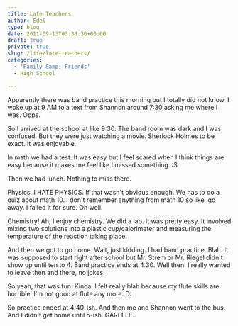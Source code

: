 ```yaml
---
title: Late Teachers
author: Edel
type: blog
date: 2011-09-13T03:38:30+00:00
draft: true
private: true
slug: /life/late-teachers/
categories:
  - 'Family &amp; Friends'
  - High School

---
```

Apparently there was band practice this morning but I totally did not know. I woke up at 9 AM to a text from Shannon around 7:30 asking me where I was. Opps.

So I arrived at the school at like 9:30. The band room was dark and I was confused. But they were just watching a movie. Sherlock Holmes to be exact. It was enjoyable.

In math we had a test. It was easy but I feel scared when I think things are easy because it makes me feel like I missed something. :S

Then we had lunch. Nothing to miss there.

Physics. I HATE PHYSICS. If that wasn't obvious enough. We has to do a quiz about math 10. I don't remember anything from math 10 so like, go away. I failed it for sure. Oh well.

Chemistry! Ah, I enjoy chemistry. We did a lab. It was pretty easy. It involved mixing two solutions into a plastic cup/calorimeter and measuring the temperature of the reaction taking place.

And then we got to go home. Wait, just kidding. I had band practice. Blah. It was supposed to start right after school but Mr. Strem or Mr. Riegel didn't show up until ten to 4. Band practice ends at 4:30. Well then. I really wanted to leave then and there, no jokes.

So yeah, that was fun. Kinda. I felt really blah because my flute skills are horrible. I'm not good at flute any more. D:

So practice ended at 4:40-ish. And then me and Shannon went to the bus. And I didn't get home until 5-ish. GARFFLE.


